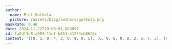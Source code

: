 ```yaml
---
author:
  name: Prof Gotkola
  picture: /assets/blog/authors/gotkola.png
maskRate: 0.46
date: 2024-11-22T19:00:01.863097
id: fa2df1e8-a903-11ef-b451-41234cb8625c
content: '[[0, 1, 0, 4, 3, 0, 9, 0, 5], [6, 0, 0, 0, 0, 2, 0, 7, 3], [9, 3, 0, 1, 7, 6, 0, 4, 0], [0, 9, 0, 0, 0, 7, 5, 0, 0], [4, 8, 6, 2, 0, 9, 7, 3, 1], [0, 7, 0, 0, 6, 1, 8, 9, 0], [3, 0, 4, 0, 0, 0, 6, 0, 0], [7, 6, 1, 9, 8, 0, 4, 0, 2], [0, 5, 9, 0, 2, 0, 0, 0, 0]]'
---
```

